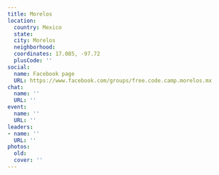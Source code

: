 ```yaml
---
title: Morelos
location:
  country: Mexico
  state: 
  city: Morelos
  neighborhood: 
  coordinates: 17.085, -97.72
  plusCode: ''
social:
  name: Facebook page
  URL: https://www.facebook.com/groups/free.code.camp.morelos.mx
chat:
  name: ''
  URL: ''
event:
  name: ''
  URL: ''
leaders:
- name: ''
  URL: ''
photos:
  old: 
  cover: ''
---
```

